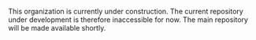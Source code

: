 This organization is currently under construction. 
The current repository under development is therefore inaccessible for now. The main repository will be made available shortly.
